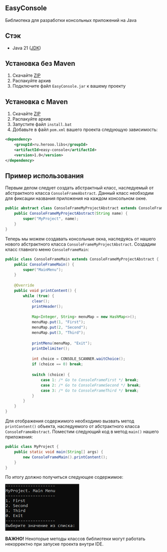 ## EasyConsole
Библиотека для разработки консольных приложений на Java

## Стэк
- Java 21 ([JDK](https://www.oracle.com/java/technologies/javase/jdk21-archive-downloads.html))

## Установка без Maven
1. Скачайте [ZIP]()
2. Распакуйте архив
3. Подключите файл `EasyConsole.jar` к вашему проекту

## Установка с Maven
1. Скачайте [ZIP]()
2. Распакуйте архив
3. Запустите файл `install.bat`
4. Добавьте в файл `pom.xml` вашего проекта следующую зависимость:
```xml
<dependency>
    <groupId>ru.herooo.libs</groupId>
    <artifactId>easy-console</artifactId>
    <version>1.0</version>
</dependency>
```

## Пример использования
Первым делом следует создать абстрактный класс, наследуемый от абстрактного класса `ConsoleFrameAbstract`. Данный класс необходим для фиксации названия приложения на каждом консольном окне.
```Java
public abstract class ConsoleFrameMyProjectAbstract extends ConsoleFrameAbstract {
    public ConsoleFrameMyProjectAbstract(String name) {
        super("MyProject", name);
    }
}
```
Теперь мы можем создавать консольные окна, наследуясь от нашего нового абстрактного класса `ConsoleFrameMyProjectAbstract`. Создадим класс главного меню `ConsoleFrameMain`:
```Java
public class ConsoleFrameMain extends ConsoleFrameMyProjectAbstract {
    public ConsoleFrameMain() {
        super("MainMenu");
    }

    @Override
    public void printContent() {
        while (true) {
            clear();
            printHeader();

            Map<Integer, String> menuMap = new HashMap<>();
            menuMap.put(1, "First");
            menuMap.put(2, "Second");
            menuMap.put(3, "Third");

            printMenu(menuMap, "Exit");
            printDelimiter();
            
            int choice = CONSOLE_SCANNER.waitChoice();
            if (choice == 0) break;
            
            switch (choice) {
                case 1: /* Go to ConsoleFrameFirst */ break;
                case 2: /* Go to ConsoleFrameSecond */ break;
                case 3: /* Go to ConsoleFrameThird */ break;
            }
        }
    }
}
```
Для отображения содержимого необходимо вызвать метод `printContent()` объекта, наследуемого от абстрактного класса `ConsoleFrameAbstract`. Поместим следующий код в метод `main()` нашего приложения:
```Java
public class MyProject {
    public static void main(String[] args) {
        new ConsoleFrameMain().printContent();
    }
}
```
По итогу должно получиться следующее содержимое:

<img src="./readme/1.png"/>

**ВАЖНО!** Некоторые методы классов библиотеки могут работать некорректно при запуске проекта внутри IDE.
